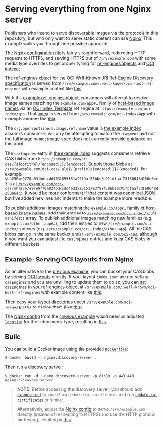 # Serving everything from one Nginx server

Publishers who intend to serve discoverable images via the protocols in this repository, but who only want to serve static content can use [Nginx][].
This example walks you through one possible approach.

The [Nginx configuration file](nginx.conf) is fairly straightforward, redirecting HTTP requests to HTTPS, and serving HTTPS out of `/srv/example.com` with some media type overrides to get proper typing for [ref-engines objects](../../xdg-ref-engine-discovery.md#ref-engines-objects) and [OCI indexes][index].

The [ref-engines object](../../xdg-ref-engine-discovery.md#ref-engines-objects) for the [OCI Well-Known URI Ref-Engine Discovery specification](../../well-known-uri-ref-engine-discovery.md) is served from `/srv/example.com/.well-known/oci-host-ref-engines` with example content like [this](example.com/.well-known/oci-host-ref-engines).

With the [example ref-engines object](example.com/.well-known/oci-host-ref-engines), consumers will attempt to resolve image names matching the `example.com/app#…` family of [host-based image names](../../host-based-image-names.md) via an [OCI Index Template](../../index-template.md) ref engine at `https://example.com/oci-index/app`.
That [index][] is served from `/srv/example.com/oci-index/app` with example content like [this](example.com/oci-index/app).

The `org.opencontainers.image.ref.name` value in [the example index](example.com/oci-index/app) assumes consumers will only be attempting to match the `fragment` and not the full image name; image-spec does not currently provide guidance on this point.

The `casEngines` entry in [the example index](example.com/oci-index/app) suggests consumers retrieve CAS blobs from `https://example.com/oci-cas/{algorithm}/{encoded:2}/{encoded}`.
Supply those blobs at `/srv/example.com/oci-cas/{alg}/{prefix}/{encoded:2}/{encoded}`.
For example `sha256:e9770a03fbdccdd4632895151a93f9af58bbe2c91fdfaaf73160648d250e6ec3` is at [`/srv/example.com/oci-cas/sha256/e9/e9770a03fbdccdd4632895151a93f9af58bbe2c91fdfaaf73160648d250e6ec3`](example.com/oci-cas/sha256/e9/e9770a03fbdccdd4632895151a93f9af58bbe2c91fdfaaf73160648d250e6ec3).
It would be more conformant [if that content was canonical JSON][image-spec-canonical-json], but I've added newlines and indents to make the example more readable.

To publish additional images matching the `example.co/app#…` family of [host-based image names](../../host-based-image-names.md), add their entries to [`/srv/example.com/oci-index/app`](example.com/oci-index/app)'s `manifests` array.
To publish additional images matching new families (e.g. `example.com/other-app#…`), add their entries to new `/srv/example.com/oci-index/` indexes (e.g. `/srv/example.com/oci-index/other-app`).
All the CAS blobs can go in the same bucket under `/srv/example.com/oci-cas`, although if you want you can adjust the `casEngines` entries and keep CAS blobs in different buckets.

## Example: Serving OCI layouts from Nginx

As an alternative to the [previous example](#serving-everything-from-one-nginx-server), you can bucket your CAS blobs by serving [OCI layouts][layout] directly.
If your layout `index.json` are not setting `casEngines` and you are unwilling to update them to do so, you can [set `casEngines` in you ref-engines object](../../xdg-ref-engines-discovery.md#ref-engines-objects) at `/srv/example.com/.well-known/oci-host-ref-engines` with example content like [this](layouts/example.com/.well-known/oci-host-ref-engines).

Then copy your [layout directories][layout] under `/srv/example.com/oci-image/{path}` to deploy them (like [this](layouts/example.com/oci-image)).

The [Nginx config](nginx.conf) from the [previous example](#serving-everything-from-one-nginx-server) would need an adjusted [`location`][location] for the index media type, resulting in [this](layouts/nginx.conf).

## Build

You can build a Docker image using the provided [`Dockerfile`](Dockerfile):

```
$ docker build -t nginx:discovery-server .
```

Then run a discovery server:

```
$ docker run -d --name discovery-server -p 80:80 -p 443:443 nginx:discovery-server
```

> **NOTE**: Before accessing the discovery server, you should add [`example.crt`](ssl/example.com/example.crt) to `/usr/local/share/ca-certificates` and run [`update-ca-certificates`][update-ca-certificates.8] or similar.
>
> Alternatively, adjust the [Nginx config](nginx.conf) to serve `/srv/example.com` directly (instead of redirecting to HTTPS) and use the HTTP protocol for testing, resulting in [this](nginx-http.conf).

[image-spec-canonical-json]: https://github.com/opencontainers/image-spec/blob/v1.0.0/considerations.md#json
[index]: https://github.com/opencontainers/image-spec/blob/v1.0.0/image-index.md
[layout]: https://github.com/opencontainers/image-spec/blob/v1.0.0/image-layout.md
[location]: http://nginx.org/en/docs/http/ngx_http_core_module.html#location
[Nginx]: https://nginx.org/
[update-ca-certificates.8]: https://manpages.debian.org/stretch/ca-certificates/update-ca-certificates.8.en.html
